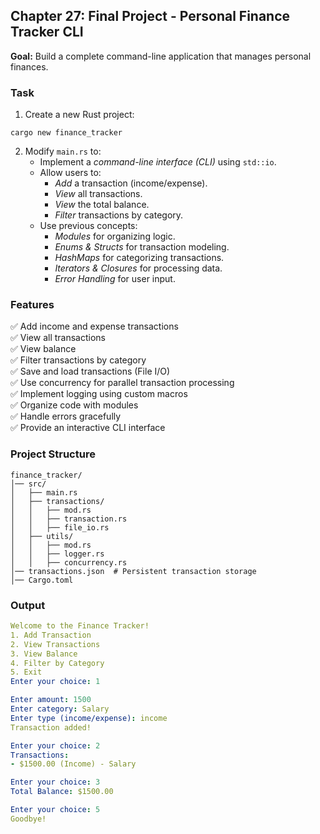 ## Chapter 27: Final Project - Personal Finance Tracker CLI

**Goal:** Build a complete command-line application that manages personal finances.

### Task
1. Create a new Rust project:
```shell
cargo new finance_tracker
```
2. Modify `main.rs` to:
   - Implement a *command-line interface (CLI)* using `std::io`.
   - Allow users to:
      - *Add* a transaction (income/expense).
      - *View* all transactions.
      - *View* the total balance.
      - *Filter* transactions by category.
   - Use previous concepts:
      - *Modules* for organizing logic.
      - *Enums & Structs* for transaction modeling.
      - *HashMaps* for categorizing transactions.
      - *Iterators & Closures* for processing data.
      - *Error Handling* for user input.

### Features
✅ Add income and expense transactions\
✅ View all transactions\
✅ View balance\
✅ Filter transactions by category\
✅ Save and load transactions (File I/O)\
✅ Use concurrency for parallel transaction processing\
✅ Implement logging using custom macros\
✅ Organize code with modules\
✅ Handle errors gracefully\
✅ Provide an interactive CLI interface

### Project Structure
```
finance_tracker/
│── src/
│   ├── main.rs
│   ├── transactions/
│   │   ├── mod.rs
│   │   ├── transaction.rs
│   │   ├── file_io.rs
│   ├── utils/
│   │   ├── mod.rs
│   │   ├── logger.rs
│   │   ├── concurrency.rs
│── transactions.json  # Persistent transaction storage
│── Cargo.toml
```

### Output
```yaml
Welcome to the Finance Tracker!
1. Add Transaction
2. View Transactions
3. View Balance
4. Filter by Category
5. Exit
Enter your choice: 1

Enter amount: 1500
Enter category: Salary
Enter type (income/expense): income
Transaction added!

Enter your choice: 2
Transactions:
- $1500.00 (Income) - Salary

Enter your choice: 3
Total Balance: $1500.00

Enter your choice: 5
Goodbye!
```